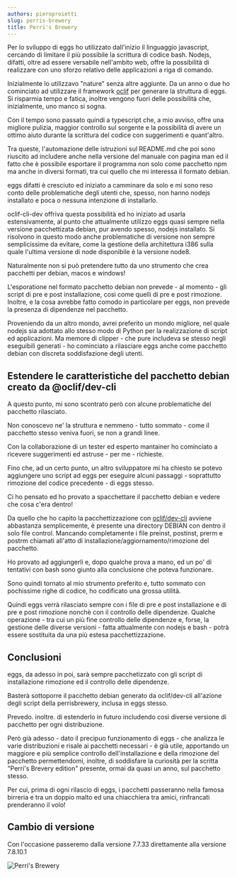```yaml
---
authors: pieroproietti
slug: perris-brewery
title: Perri's Brewery
---
```



Per lo sviluppo di eggs ho utilizzato dall'inizio il linguaggio javascript, cercando di limitare il più possibile la scrittura di codice bash. Nodejs, difatti, oltre ad essere versabile nell'ambito web, offre la possibilità di realizzare con uno sforzo relativo delle applicazioni a riga di comando. 

Inizialmente lo utilizzavo "nature" senza altre aggiunte. Da un anno o due ho cominciato ad utilizzare il framework [oclif](https://oclif.io/) per generare la struttura di eggs. Si risparmia tempo e fatica, inoltre vengono fuori delle possibilità che, inizialmente, uno manco si sogna.

Con il tempo sono passato quindi a typescript che, a mio avviso, offre una migliore pulizia, maggior controllo sul sorgente e la possibilità di avere un ottimo aiuto durante la scrittura del codice con suggerimenti e quant'altro.

Tra queste, l'automazione delle istruzioni sul README.md che poi sono riuscito ad includere anche nella versione del manuale con pagina man ed il fatto che è possibile esportare il programma non solo come pacchetto npm ma anche in diversi formati, tra cui quello che mi interessa il formato debian.

eggs difatti è cresciuto ed iniziato a camminare da solo e mi sono reso conto delle problematiche degli utenti che, spesso, non hanno nodejs installato e poca o nessuna intenzione di installarlo.

oclif-cli-dev offriva questa possibilità ed ho iniziato ad usarla estensivamente, al punto che attualmente utilizzo eggs quasi sempre nella versione pacchettizata debian, pur avendo spesso, nodejs installato. Si risolvono in questo modo anche problematiche di versione non sempre semplicissime da evitare, come la gestione della architettura i386 sulla quale l'ultima versione di node disponibile è la versione node8.

Naturalmente non si può pretendere tutto da uno strumento che crea pacchetti per debian, macos e windows! 

L'esporatione nel formato pacchetto debian non prevede - al momento - gli script di pre e post installazione, così come quelli di pre e post rimozione. Inoltre, e la cosa avrebbe fatto comodo in particolare per eggs, non prevede la presenza di dipendenze nel pacchetto.

Proveniendo da un altro mondo, avrei preferito un mondo migliore, nel quale nodejs sia adottato allo stesso modo di Python per la realizzazione di script ed applicazioni. Ma memore di clipper - che pure includeva se stesso negli eseguibili generati - ho cominciato a rilasciare eggs anche come pacchetto debian con discreta soddisfazione degli utenti.

## Estendere le caratteristiche del pacchetto debian creato da @oclif/dev-cli

A questo punto, mi sono scontrato però con alcune problematiche del pacchetto rilasciato. 

Non conoscevo ne' la struttura e nemmeno - tutto sommato - come il pacchetto stesso veniva fuori, se non a grandi linee. 

Con la collaborazione di un tester ed esperto mantainer ho cominciato a ricevere suggerimenti ed astruse - per me - richieste. 

Fino che, ad un certo punto, un altro sviluppatore mi ha chiesto se potevo aggiungere uno script ad eggs per eseguire alcuni passaggi - soprattutto rimozione del codice precedente - di eggs stesso. 

Ci ho pensato ed ho provato a spacchettare il pacchetto debian e vedere che cosa c'era dentro!

Da quello che ho capito la pacchettizzazione con [oclif/dev-cli](https://github.com/oclif/dev-cli) avviene abbastanza semplicemente, è presente una directory DEBIAN con dentro il solo file control. Mancando completamente i file preinst, postinst, prerm e postrm chiamati all'atto di installazione/aggiornamento/rimozione del pacchetto.

Ho provato ad aggiungerli e, dopo qualche prova a mano, ed un po' di tentativi con bash sono giunto alla conclusione che poteva funzionare.

Sono quindi tornato al mio strumento preferito e, tutto sommato con pochissime righe di codice, ho codificato una grossa utilità.

Quindi eggs verrà rilasciato sempre con i file di pre e post installazione e di pre e post rimozione nonchè con il controllo delle dipendenze. Qualche operazione - tra cui un più fine controllo delle dipendenze e, forse, la gestione delle diverse versioni - fatta attualmente con nodejs e bash - potrà essere sostituita da una più estesa pacchettizzazione. 

## Conclusioni

eggs, da adesso in poi, sarà sempre pacchetizzato con gli script di installazione rimozione ed il controllo delle dipendenze.

Basterà sottoporre il pacchetto debian generato da oclif/dev-cli all'azione degli script della perrisbrewery, inclusa in eggs stesso.

Prevedo. inoltre. di estenderlo in futuro includendo così diverse versione di pacchetto per ogni distribuzione.

Però già adesso - dato il precipuo funzionamento di eggs - che analizza le varie distribuzioni e risale ai pacchetti necessari -  è già utile, apportando un maggiore e più semplice controllo dell'installazione e della rimozione del pacchetto permettendomi, inoltre, di soddisfare la curiosità per la scritta "Perri's Brevery edition" presente, ormai da quasi un anno, sul pacchetto stesso.

Per cui, prima di ogni rilascio di eggs, i pacchetti passeranno nella famosa birreria e tra un doppio malto ed una chiacchiera tra amici,  rinfrancati prenderanno il volo!

## Cambio di versione 

Con l'occasione passeremo dalla versione 7.7.33 direttamente alla versione 7.8.10.1


![Perri's Brewery](/images/perrisbrewery2.jpg)




